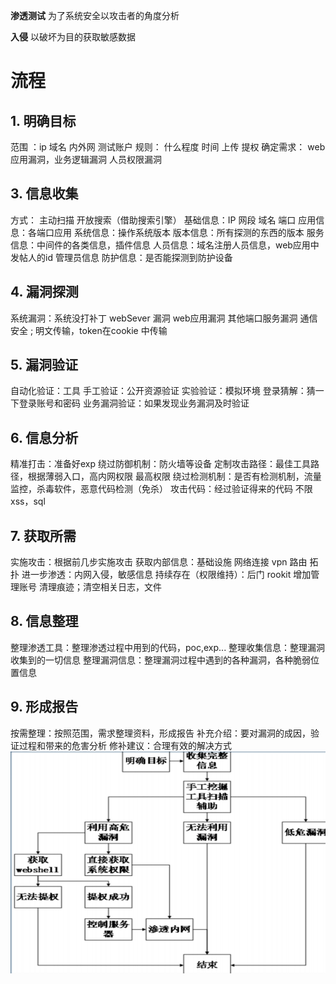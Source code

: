 **渗透测试** 为了系统安全以攻击者的角度分析

**入侵** 以破坏为目的获取敏感数据

# 流程

## 1\. 明确目标

范围 ：ip 域名 内外网 测试账户
规则： 什么程度 时间 上传 提权
确定需求： web应用漏洞，业务逻辑漏洞 人员权限漏洞

## 3\. 信息收集

方式： 主动扫描 开放搜索（借助搜索引擎）
基础信息：IP 网段 域名 端口
应用信息：各端口应用
系统信息：操作系统版本
版本信息：所有探测的东西的版本
服务信息：中间件的各类信息，插件信息
人员信息：域名注册人员信息，web应用中发帖人的id 管理员信息
防护信息：是否能探测到防护设备

## 4\. 漏洞探测

系统漏洞：系统没打补丁
webSever 漏洞
web应用漏洞
其他端口服务漏洞
通信安全 ; 明文传输，token在cookie 中传输

## 5\. 漏洞验证

自动化验证：工具
手工验证：公开资源验证
实验验证：模拟环境
登录猜解：猜一下登录账号和密码
业务漏洞验证：如果发现业务漏洞及时验证

## 6\. 信息分析

精准打击：准备好exp
绕过防御机制：防火墙等设备
定制攻击路径：最佳工具路径，根据薄弱入口，高内网权限 最高权限
绕过检测机制：是否有检测机制，流量监控，杀毒软件，恶意代码检测（免杀）
攻击代码：经过验证得来的代码 不限xss，sql

## 7\. 获取所需

实施攻击：根据前几步实施攻击
获取内部信息：基础设施 网络连接 vpn 路由 拓扑
进一步渗透：内网入侵，敏感信息
持续存在（权限维持）：后门 rookit 增加管理账号
清理痕迹；清空相关日志，文件

## 8\. 信息整理

整理渗透工具：整理渗透过程中用到的代码，poc,exp...
整理收集信息：整理漏洞收集到的一切信息
整理漏洞信息：整理漏洞过程中遇到的各种漏洞，各种脆弱位置信息

## 9\. 形成报告

按需整理：按照范围，需求整理资料，形成报告
补充介绍：要对漏洞的成因，验证过程和带来的危害分析
修补建议：合理有效的解决方式
![e757a4202e46bc29e87464d0288d4736.png](../../_resources/e757a4202e46bc29e87464d0288d4736.png)